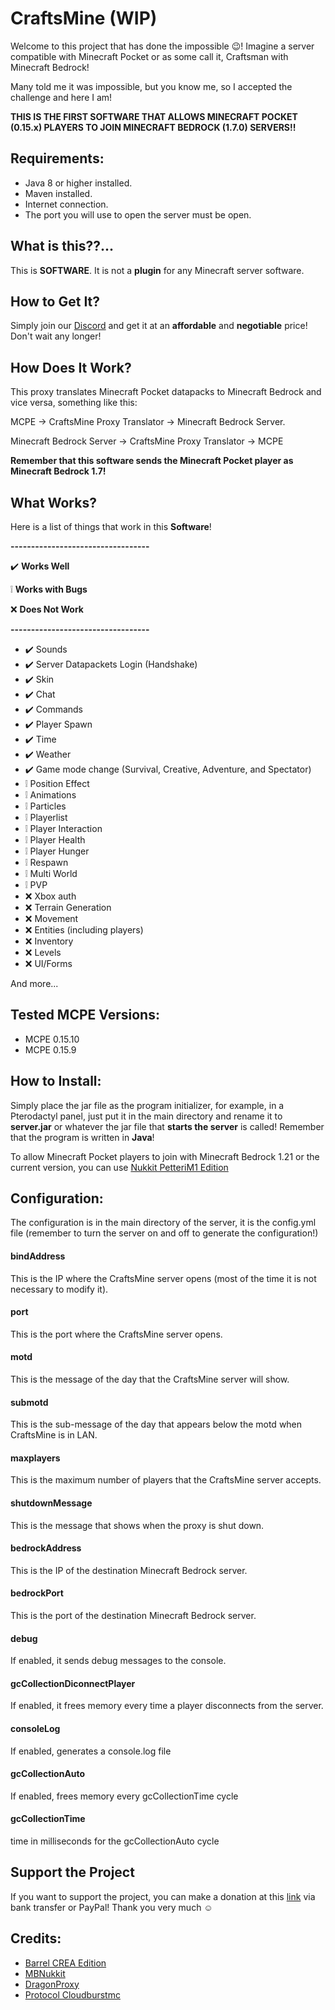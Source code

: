 # CraftsMine (WIP)
Welcome to this project that has done the impossible 😉! Imagine a server compatible with Minecraft Pocket or as some call it, Craftsman with Minecraft Bedrock!

Many told me it was impossible, but you know me, so I accepted the challenge and here I am!

**THIS IS THE FIRST SOFTWARE THAT ALLOWS MINECRAFT POCKET (0.15.x) PLAYERS TO JOIN MINECRAFT BEDROCK (1.7.0) SERVERS!!**

## Requirements:
- Java 8 or higher installed.
- Maven installed.
- Internet connection.
- The port you will use to open the server must be open.

## What is this??...
This is **SOFTWARE**. It is not a **plugin** for any Minecraft server software.

## How to Get It?
Simply join our [Discord](https://discord.com/invite/mrmHcwxXff) and get it at an **affordable** and **negotiable** price! Don't wait any longer!

## How Does It Work?
This proxy translates Minecraft Pocket datapacks to Minecraft Bedrock and vice versa, something like this:

MCPE -> CraftsMine Proxy Translator -> Minecraft Bedrock Server.

Minecraft Bedrock Server -> CraftsMine Proxy Translator -> MCPE

**Remember that this software sends the Minecraft Pocket player as Minecraft Bedrock 1.7!**

## What Works?
Here is a list of things that work in this **Software**!

**----------------------------------**

✔️ **Works Well**

❕ **Works with Bugs**

❌ **Does Not Work**

**----------------------------------**

  - ✔️ Sounds
  - ✔️ Server Datapackets Login (Handshake)
  - ✔️ Skin
  - ✔️ Chat
  - ✔️ Commands
  - ✔️ Player Spawn
  - ✔️ Time
  - ✔️ Weather
  - ✔️ Game mode change (Survival, Creative, Adventure, and Spectator)
  - ❕ Position Effect
  - ❕ Animations
  - ❕ Particles
  - ❕ Playerlist
  - ❕ Player Interaction
  - ❕ Player Health
  - ❕ Player Hunger
  - ❕ Respawn
  - ❕ Multi World
  - ❕ PVP
  - ❌ Xbox auth
  - ❌ Terrain Generation
  - ❌ Movement
  - ❌ Entities (including players)
  - ❌ Inventory
  - ❌ Levels
  - ❌ UI/Forms

  And more...

## Tested MCPE Versions:

 - MCPE 0.15.10
 - MCPE 0.15.9

## How to Install:
Simply place the jar file as the program initializer, for example, in a Pterodactyl panel, just put it in the main directory and rename it to **server.jar** or whatever the jar file that **starts the server** is called! Remember that the program is written in **Java**!

To allow Minecraft Pocket players to join with Minecraft Bedrock 1.21 or the current version, you can use [Nukkit PetteriM1 Edition](https://github.com/PetteriM1/NukkitPetteriM1Edition/)

## Configuration:
The configuration is in the main directory of the server, it is the config.yml file (remember to turn the server on and off to generate the configuration!)

#### bindAddress
This is the IP where the CraftsMine server opens (most of the time it is not necessary to modify it).

#### port
This is the port where the CraftsMine server opens.

#### motd
This is the message of the day that the CraftsMine server will show.

#### submotd
This is the sub-message of the day that appears below the motd when CraftsMine is in LAN.

#### maxplayers
This is the maximum number of players that the CraftsMine server accepts.

#### shutdownMessage
This is the message that shows when the proxy is shut down.

#### bedrockAddress
This is the IP of the destination Minecraft Bedrock server.

#### bedrockPort
This is the port of the destination Minecraft Bedrock server.

#### debug
If enabled, it sends debug messages to the console.

#### gcCollectionDiconnectPlayer
If enabled, it frees memory every time a player disconnects from the server.

#### consoleLog
If enabled, generates a console.log file

#### gcCollectionAuto
If enabled, frees memory every gcCollectionTime cycle

#### gcCollectionTime
time in milliseconds for the gcCollectionAuto cycle

## Support the Project

If you want to support the project, you can make a donation at this [link](https://creadoresgames.blogspot.com/p/donaciones.html) via bank transfer or PayPal!
Thank you very much ☺️

## Credits:

  - [Barrel CREA Edition](https://github.com/Trollhunters501/Barrel-CREA-Edition)
  - [MBNukkit](https://github.com/Trollhunters501/MBNukkit)
  - [DragonProxy](https://github.com/robske110/DragonProxy/)
  - [Protocol Cloudburstmc](https://github.com/CloudburstMC/Protocol/)
